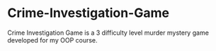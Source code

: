 # Crime-Investigation-Game
Crime Investigation Game is a 3 difficulty level murder mystery game developed for my OOP course.
